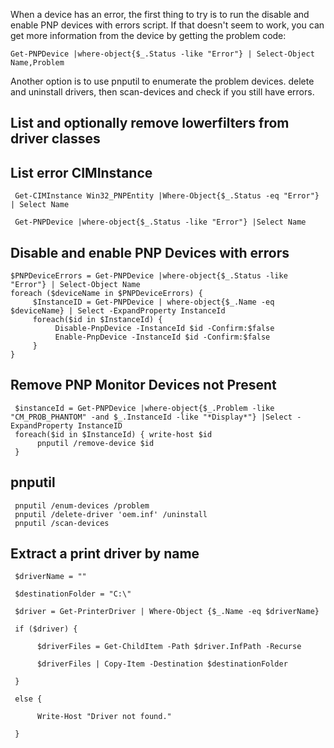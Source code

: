 When a device has an error, the first thing to try is to run the disable and enable PNP devices with errors script. If that doesn't seem to work, you can get more information from the device by getting the problem code:

    Get-PNPDevice |where-object{$_.Status -like "Error"} | Select-Object Name,Problem
     
Another option is to use pnputil to enumerate the problem devices. delete and uninstall drivers, then scan-devices and check if you still have errors.

## List and optionally remove lowerfilters from driver classes

## List error CIMInstance

     Get-CIMInstance Win32_PNPEntity |Where-Object{$_.Status -eq "Error"} | Select Name

     Get-PNPDevice |where-object{$_.Status -like "Error"} |Select Name
 
## Disable and enable PNP Devices with errors
     
    $PNPDeviceErrors = Get-PNPDevice |where-object{$_.Status -like "Error"} | Select-Object Name
    foreach ($deviceName in $PNPDeviceErrors) {
         $InstanceID = Get-PNPDevice | where-object{$_.Name -eq $deviceName} | Select -ExpandProperty InstanceId
         foreach($id in $InstanceId) {
              Disable-PnpDevice -InstanceId $id -Confirm:$false
              Enable-PnpDevice -InstanceId $id -Confirm:$false
         }
    }
## Remove PNP Monitor Devices not Present
     $instanceId = Get-PNPDevice |where-object{$_.Problem -like "CM_PROB_PHANTOM" -and $_.InstanceId -like "*Display*"} |Select -ExpandProperty InstanceID
     foreach($id in $InstanceId) { write-host $id
          pnputil /remove-device $id
     }

## pnputil
     pnputil /enum-devices /problem
     pnputil /delete-driver 'oem.inf' /uninstall
     pnputil /scan-devices
     

## Extract a print driver by name
     
     $driverName = ""
     
     $destinationFolder = "C:\"
     
     $driver = Get-PrinterDriver | Where-Object {$_.Name -eq $driverName}
     
     if ($driver) {
     
          $driverFiles = Get-ChildItem -Path $driver.InfPath -Recurse
     
          $driverFiles | Copy-Item -Destination $destinationFolder
     
     }
     
     else {
     
          Write-Host "Driver not found."
     
     }
     

